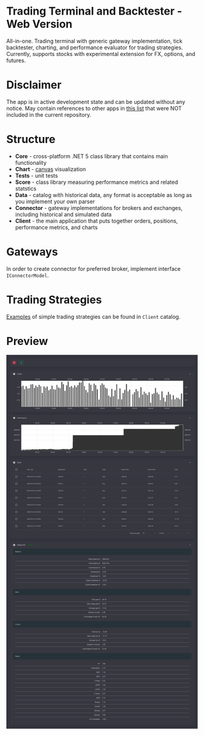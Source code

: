 # Trading Terminal and Backtester - Web Version

All-in-one. 
Trading terminal with generic gateway implementation, tick backtester, charting, and performance evaluator for trading strategies.
Currently, supports stocks with experimental extension for FX, options, and futures. 

# Disclaimer

The app is in active development state and can be updated without any notice. 
May contain references to other apps in [this list](https://github.com/Indemos) that were NOT included in the current repository.

# Structure

* **Core** - cross-platform .NET 5 class library that contains main functionality 
* **Chart** - [canvas](https://github.com/Indemos/Canvas) visualization
* **Tests** - unit tests 
* **Score** - class library measuring performance metrics and related statstics
* **Data** - catalog with historical data, any format is acceptable as long as you implement your own parser
* **Connector** - gateway implementations for brokers and exchanges, including historical and simulated data
* **Client** - the main application that puts together orders, positions, performance metrics, and charts 

# Gateways 

In order to create connector for preferred broker, implement interface `IConnectorModel`.

# Trading Strategies

[Examples](https://github.com/Indemos/Terminal/tree/main/Terminal.Client/Pages) of simple trading strategies can be found in `Client` catalog.

# Preview 

![](Screens/Preview.png)
